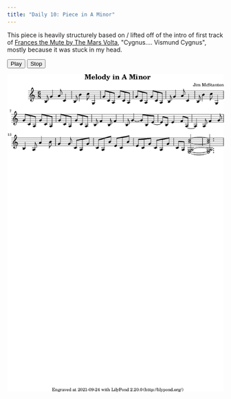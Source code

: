 ```yaml
---
title: "Daily 10: Piece in A Minor"
---
```


This piece is heavily structurely based on / lifted off of the intro of first track of
[Frances the Mute by The Mars Volta](https://en.wikipedia.org/wiki/Frances_the_Mute), "Cygnus.... Vismund Cygnus",
mostly because it was stuck in my head.

<button onclick="MIDIjs.play('./daily-10.mid')">Play</button>
<button onclick="MIDIjs.stop()">Stop</button>

![](./daily-10.png "Music Piece")

<script type="text/javascript" src="https://www.midijs.net/lib/midi.js"></script>
